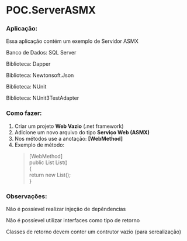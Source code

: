 # POC.ServerASMX

<h3>Aplicação:</h3>
<p>Essa aplicação contém um exemplo de Servidor ASMX</p>
<p>Banco de Dados: SQL Server</p>
<p>Biblioteca: Dapper</p>
<p>Biblioteca: Newtonsoft.Json</p>
<p>Biblioteca: NUnit</p>
<p>Biblioteca: NUnit3TestAdapter</p>

<h3>Como fazer:</h3>
<ol type="number">
  <li>Criar um projeto <b>Web Vazio</b> (.net framework)</li>
  <li>Adicione um novo arquivo do tipo <b>Serviço Web (ASMX)</b></li>  
  <li>Nos métodos use a anotação: <b>[WebMethod]</b></li>   
  <li>
    Exemplo de método:
    <blockquote>
      [WebMethod]<br/>
        public List<Customer> List()<br/>
        {<br/>
            return new List<Customer>();<br/>
        }<br/>
      </blockquote>
  </li>
</ol>

<h3>Observações:</h3>
<p>Não é possíevel realizar injeção de depêndencias</p>
<p>Não é possíevel utilizar interfaces como tipo de retorno</p>
<p>Classes de retorno devem conter um contrutor vazio (para serealização)</p>

